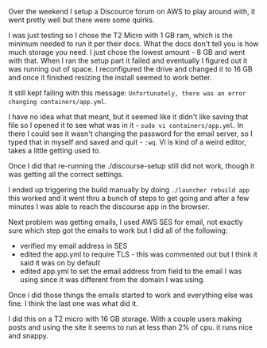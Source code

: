 ---
---

Over the weekend I setup a Discource forum on AWS to play around with, it went pretty well but there were some quirks.

I was just testing so I chose the T2 Micro with 1 GB ram, which is the minimum needed to run it per their docs. What the docs don't tell you is how much storage you need. I just chose the lowest amount - 8 GB and went with that. When I ran the setup part it failed and eventually I figured out it was running out of space. I reconfigured the drive and changed it to 16 GB and once it finished resizing the install seemed to work better.

It still kept failing with this message: `Unfortunately, there was an error changing containers/app.yml`.

I have no idea what that meant, but it seemed like it didn't like saving that file so I opened it to see what was in it - `sudo vi containers/app.yml`. In there I could see it wasn't changing the password for the email server, so I typed that in myself and saved and quit - `:wq`. Vi is kind of a weird editor, takes a little getting used to.

Once I did that re-running the ./discourse-setup still did not work, though it was getting all the correct settings.

I ended up triggering the build manually by doing `./launcher rebuild app` this worked and it went thru a bunch of steps to get going and after a few minutes I was able to reach the discourse app in the browser. 

Next problem was getting emails, I used AWS SES for email, not exactly sure which step got the emails to work but I did all of the following:

- verified my email address in SES
- edited the app.yml to require TLS - this was commented out but I think it said it was on by default
- edited app.yml to set the email address from field to the email I was using since it was different from the domain I was using.

Once i did those things the emails started to work and everything else was fine. I think the last one was what did it.

I did this on a T2 micro with 16 GB storage. With a couple users making posts and using the site it seems to run at less than 2% of cpu. it runs nice and snappy.
